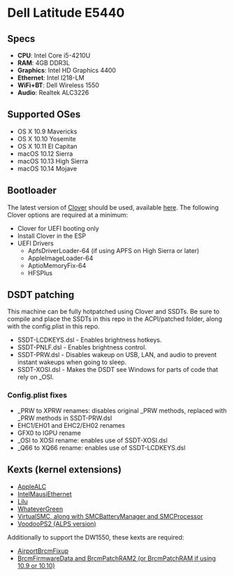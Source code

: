 # Dell Latitude E5440

## Specs
* **CPU**: Intel Core i5-4210U
* **RAM**: 4GB DDR3L
* **Graphics**: Intel HD Graphics 4400
* **Ethernet**: Intel I218-LM
* **WiFi+BT**: Dell Wireless 1550
* **Audio**: Realtek ALC3226

## Supported OSes
* OS X 10.9 Mavericks
* OS X 10.10 Yosemite
* OS X 10.11 El Capitan
* macOS 10.12 Sierra
* macOS 10.13 High Sierra
* macOS 10.14 Mojave

## Bootloader
The latest version of [Clover](https://sourceforge.net/projects/cloverefiboot) should be used, available [here](https://github.com/Dids/clover-builder/releases).
The following Clover options are required at a minimum:
* Clover for UEFI booting only
* Install Clover in the ESP
* UEFI Drivers
  * ApfsDriverLoader-64 (if using APFS on High Sierra or later)
  * AppleImageLoader-64
  * AptioMemoryFix-64
  * HFSPlus
  
## DSDT patching
This machine can be fully hotpatched using Clover and SSDTs. Be sure to compile and place the SSDTs in this repo in the ACPI/patched folder, along with the config.plist in this repo.
* SSDT-LCDKEYS.dsl - Enables brightness hotkeys.
* SSDT-PNLF.dsl - Enables brightness control.
* SSDT-PRW.dsl - Disables wakeup on USB, LAN, and audio to prevent instant wakeups when going to sleep.
* SSDT-XOSI.dsl - Makes the DSDT see Windows for parts of code that rely on _OSI.

### Config.plist fixes
* _PRW to XPRW renames: disables original _PRW methods, replaced with _PRW methods in SSDT-PRW.dsl
* EHC1/EH01 and EHC2/EH02 renames
* GFX0 to IGPU rename
* _OSI to XOSI rename: enables use of SSDT-XOSI.dsl
* _Q66 to XQ66 rename: enables use of SSDT-LCDKEYS.dsl

## Kexts (kernel extensions)
* [AppleALC](https://github.com/acidanthera/AppleALC)
* [IntelMausiEthernet](https://github.com/Mieze/IntelMausiEthernet)
* [Lilu](https://github.com/acidanthera/Lilu)
* [WhateverGreen](https://github.com/acidanthera/WhateverGreen)
* [VirtualSMC, along with SMCBatteryManager and SMCProcessor](https://github.com/acidanthera/VirtualSMC)
* [VoodooPS2 (ALPS version)](https://osxlatitude.com/forums/topic/8285-refined-alps-touchpad-driver)

Additionally to support the DW1550, these kexts are required:
* [AirportBrcmFixup](https://github.com/acidanthera/AirportBrcmFixup)
* [BrcmFirmwareData and BrcmPatchRAM2 (or BrcmPatchRAM if using 10.9 or 10.10)](https://github.com/RehabMan/OS-X-BrcmPatchRAM)
